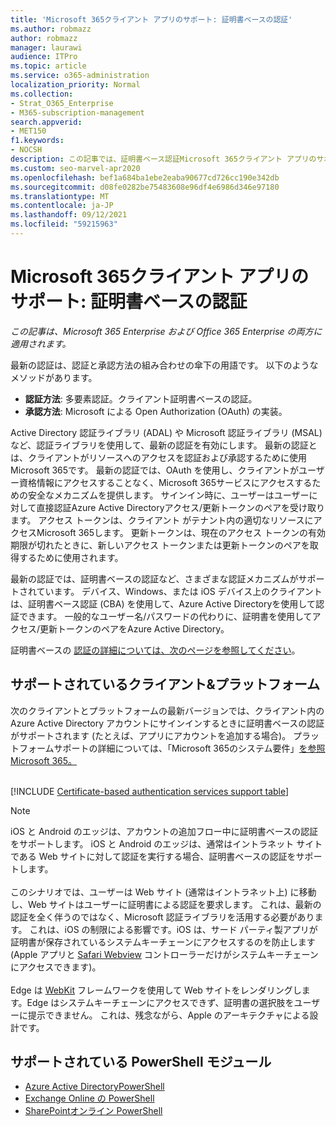 ```yaml
---
title: 'Microsoft 365クライアント アプリのサポート: 証明書ベースの認証'
ms.author: robmazz
author: robmazz
manager: laurawi
audience: ITPro
ms.topic: article
ms.service: o365-administration
localization_priority: Normal
ms.collection:
- Strat_O365_Enterprise
- M365-subscription-management
search.appverid:
- MET150
f1.keywords:
- NOCSH
description: この記事では、証明書ベース認証Microsoft 365クライアント アプリのサポートに関する詳細を確認します。
ms.custom: seo-marvel-apr2020
ms.openlocfilehash: bef1a684ba1ebe2eaba90677cd726cc190e342db
ms.sourcegitcommit: d08fe0282be75483608e96df4e6986d346e97180
ms.translationtype: MT
ms.contentlocale: ja-JP
ms.lasthandoff: 09/12/2021
ms.locfileid: "59215963"
---
```

# <a name="microsoft-365-client-app-support-certificate-based-authentication"></a>Microsoft 365クライアント アプリのサポート: 証明書ベースの認証

*この記事は、Microsoft 365 Enterprise および Office 365 Enterprise の両方に適用されます。*

最新の認証は、認証と承認方法の組み合わせの傘下の用語です。 以下のようなメソッドがあります。

- **認証方法**: 多要素認証。クライアント証明書ベースの認証。
- **承認方法**: Microsoft による Open Authorization (OAuth) の実装。

Active Directory 認証ライブラリ (ADAL) や Microsoft 認証ライブラリ (MSAL) など、認証ライブラリを使用して、最新の認証を有効にします。 最新の認証とは、クライアントがリソースへのアクセスを認証および承認するために使用Microsoft 365です。 最新の認証では、OAuth を使用し、クライアントがユーザー資格情報にアクセスすることなく、Microsoft 365サービスにアクセスするための安全なメカニズムを提供します。 サインイン時に、ユーザーはユーザーに対して直接認証Azure Active Directoryアクセス/更新トークンのペアを受け取ります。 アクセス トークンは、クライアント がテナント内の適切なリソースにアクセスMicrosoft 365します。 更新トークンは、現在のアクセス トークンの有効期限が切れたときに、新しいアクセス トークンまたは更新トークンのペアを取得するために使用されます。

最新の認証では、証明書ベースの認証など、さまざまな認証メカニズムがサポートされています。 デバイス、Windows、または iOS デバイス上のクライアントは、証明書ベース認証 (CBA) を使用して、Azure Active Directoryを使用して認証できます。 一般的なユーザー名/パスワードの代わりに、証明書を使用してアクセス/更新トークンのペアをAzure Active Directory。

証明書ベースの [認証の詳細については、次のページを参照してください](/azure/active-directory/authentication/active-directory-certificate-based-authentication-get-started)。

## <a name="supported-clients--platforms"></a>サポートされているクライアント&プラットフォーム

次のクライアントとプラットフォームの最新バージョンでは、クライアント内の Azure Active Directory アカウントにサインインするときに証明書ベースの認証がサポートされます (たとえば、アプリにアカウントを追加する場合)。 プラットフォームサポートの詳細については、「Microsoft 365のシステム要件」[を参照Microsoft 365。](/microsoft-365/microsoft-365-and-office-resources)
<br>
<br>

[!INCLUDE [Certificate-based authentication services support table](../includes/microsoft-365-client-support-certificate-based-authentication-include.md)]

> [!NOTE]
> iOS と Android のエッジは、アカウントの追加フロー中に証明書ベースの認証をサポートします。 iOS と Android のエッジは、通常はイントラネット サイトである Web サイトに対して認証を実行する場合、証明書ベースの認証をサポートします。 <br><br>  このシナリオでは、ユーザーは Web サイト (通常はイントラネット上) に移動し、Web サイトはユーザーに証明書による認証を要求します。 これは、最新の認証を全く伴うのではなく、Microsoft 認証ライブラリを活用する必要があります。 これは、iOS の制限による影響です。iOS は、サード パーティ製アプリが証明書が保存されているシステムキーチェーンにアクセスするのを防止します (Apple アプリと [Safari Webview](https://developer.apple.com/documentation/safariservices/sfsafariviewcontroller) コントローラーだけがシステムキーチェーンにアクセスできます)。 <br><br> Edge は [WebKit](https://developer.apple.com/documentation/webkit) フレームワークを使用して Web サイトをレンダリングします。Edge はシステムキーチェーンにアクセスできず、証明書の選択肢をユーザーに提示できません。 これは、残念ながら、Apple のアーキテクチャによる設計です。

## <a name="supported-powershell-modules"></a>サポートされている PowerShell モジュール

- [Azure Active DirectoryPowerShell](/powershell/azure/active-directory/overview)
- [Exchange Online の PowerShell](/powershell/exchange/exchange-online-powershell)
- [SharePointオンライン PowerShell](/powershell/sharepoint/sharepoint-online/connect-sharepoint-online)
